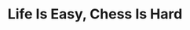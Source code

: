 ---
layout: interior
title: Life Is Easy, Chess Is Hard
speaker: Zack Gingrich-Gaylord
permalink: zack-gingrich-gaylord
image: img/20160607/zack_gaylord.jpg
event: 20160607
video: _pu8t5AOzeE
favorite: How cool we think we are, finally.
about: Zack is a writer, thinker and chess player born and raised in Wichita. He is the founder of the Wichita Chess Cooperative, a community resource building bridges with chess education and culture. He lives in Riverside and fundraises and writes about Hip Hop for KMUW, Wichita's NPR station. He is married to a genius and a father to a force of nature.
twitter: ictchess
facebook: wichitachess
instagram: wichitachess
linkedin:
website: 
email: chessict@gmail.com
telephone:
---